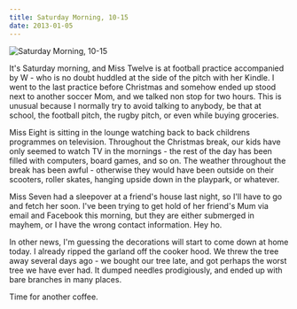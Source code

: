 ```yaml
---
title: Saturday Morning, 10-15
date: 2013-01-05
---
```


![Saturday Morning, 10-15](https://source.unsplash.com/0gkw_9fy0eQ/1600x900)

It's Saturday morning, and Miss Twelve is at football practice accompanied by W - who is no doubt huddled at the side of the pitch with her Kindle. I went to the last practice before Christmas and somehow ended up stood next to another soccer Mom, and we talked non stop for two hours. This is unusual because I normally try to avoid talking to anybody, be that at school, the football pitch, the rugby pitch, or even while buying groceries.

Miss Eight is sitting in the lounge watching back to back childrens programmes on television. Throughout the Christmas break, our kids have only seemed to watch TV in the mornings - the rest of the day has been filled with computers, board games, and so on. The weather throughout the break has been awful - otherwise they would have been outside on their scooters, roller skates, hanging upside down in the playpark, or whatever.

Miss Seven had a sleepover at a friend's house last night, so I'll have to go and fetch her soon. I've been trying to get hold of her friend's Mum via email and Facebook this morning, but they are either submerged in mayhem, or I have the wrong contact information. Hey ho.

In other news, I'm guessing the decorations will start to come down at home today. I already ripped the garland off the cooker hood. We threw the tree away several days ago - we bought our tree late, and got perhaps the worst tree we have ever had. It dumped needles prodigiously, and ended up with bare branches in many places.

Time for another coffee.